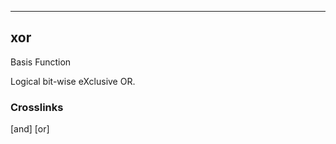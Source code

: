 ------------------------------------------------------------------------

## xor

Basis Function

Logical bit-wise eXclusive OR.

### Crosslinks

[and]
[or]

